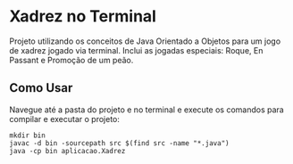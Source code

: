 # Xadrez no Terminal

Projeto utilizando os conceitos de  Java Orientado a Objetos para um jogo de xadrez jogado via terminal. Inclui as jogadas especiais: Roque, En Passant e Promoção de um peão.

## Como Usar

Navegue até a pasta do projeto e no terminal e execute os comandos para compilar e executar o projeto:

```
mkdir bin
javac -d bin -sourcepath src $(find src -name "*.java")
java -cp bin aplicacao.Xadrez
```
